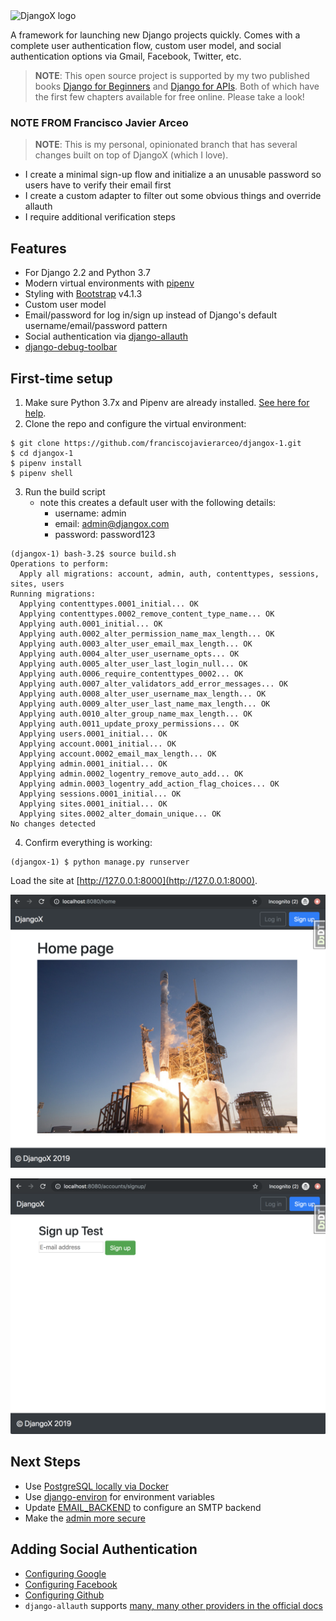 <img width="400" src="logo.png" alt="DjangoX logo">

A framework for launching new Django projects quickly. Comes with a complete user authentication flow, custom user model, and social authentication options via Gmail, Facebook, Twitter, etc.

> **NOTE**: This open source project is supported by my two published books [Django for Beginners](https://djangoforbeginners.com/) and [Django for APIs](https://djangoforapis.com). Both of which have the first few chapters available for free online. Please take a look!


### NOTE FROM Francisco Javier Arceo 
> **NOTE**: This is my personal, opinionated branch that has several changes built on top of DjangoX (which I love).

  - I create a minimal sign-up flow and initialize a an unusable password so users have to verify their email first
  - I create a custom adapter to filter out some obvious things and override allauth
  - I require additional verification steps

## Features

- For Django 2.2 and Python 3.7
- Modern virtual environments with [pipenv](https://github.com/pypa/pipenv)
- Styling with [Bootstrap](https://github.com/twbs/bootstrap) v4.1.3
- Custom user model
- Email/password for log in/sign up instead of Django's default username/email/password pattern
- Social authentication via [django-allauth](https://github.com/pennersr/django-allauth)
- [django-debug-toolbar](https://github.com/jazzband/django-debug-toolbar)

## First-time setup

1.  Make sure Python 3.7x and Pipenv are already installed. [See here for help](https://djangoforbeginners.com/initial-setup/).
2.  Clone the repo and configure the virtual environment:

```
$ git clone https://github.com/franciscojavierarceo/djangox-1.git
$ cd djangox-1
$ pipenv install
$ pipenv shell
```

3. Run the build script
    - note this creates a default user with the following details:
        - username: admin
        - email: admin@djangox.com
        - password: password123

```
(djangox-1) bash-3.2$ source build.sh 
Operations to perform:
  Apply all migrations: account, admin, auth, contenttypes, sessions, sites, users
Running migrations:
  Applying contenttypes.0001_initial... OK
  Applying contenttypes.0002_remove_content_type_name... OK
  Applying auth.0001_initial... OK
  Applying auth.0002_alter_permission_name_max_length... OK
  Applying auth.0003_alter_user_email_max_length... OK
  Applying auth.0004_alter_user_username_opts... OK
  Applying auth.0005_alter_user_last_login_null... OK
  Applying auth.0006_require_contenttypes_0002... OK
  Applying auth.0007_alter_validators_add_error_messages... OK
  Applying auth.0008_alter_user_username_max_length... OK
  Applying auth.0009_alter_user_last_name_max_length... OK
  Applying auth.0010_alter_group_name_max_length... OK
  Applying auth.0011_update_proxy_permissions... OK
  Applying users.0001_initial... OK
  Applying account.0001_initial... OK
  Applying account.0002_email_max_length... OK
  Applying admin.0001_initial... OK
  Applying admin.0002_logentry_remove_auto_add... OK
  Applying admin.0003_logentry_add_action_flag_choices... OK
  Applying sessions.0001_initial... OK
  Applying sites.0001_initial... OK
  Applying sites.0002_alter_domain_unique... OK
No changes detected
```

4.  Confirm everything is working:

```
(djangox-1) $ python manage.py runserver
```

Load the site at [http://127.0.0.1:8000](http://127.0.0.1:8000).

![Home](static/images/home_2.2.png)

![Sign Up](static/images/signup_2.2.png)

## Next Steps

- Use [PostgreSQL locally via Docker](https://wsvincent.com/django-docker-postgresql/)
- Use [django-environ](https://github.com/joke2k/django-environ) for environment variables
- Update [EMAIL_BACKEND](https://docs.djangoproject.com/en/2.0/topics/email/#module-django.core.mail) to configure an SMTP backend
- Make the [admin more secure](https://opensource.com/article/18/1/10-tips-making-django-admin-more-secure)

## Adding Social Authentication

- [Configuring Google](https://wsvincent.com/django-allauth-tutorial-custom-user-model/#google-credentials)
- [Configuring Facebook](http://www.sarahhagstrom.com/2013/09/the-missing-django-allauth-tutorial/#Create_and_configure_a_Facebook_app)
- [Configuring Github](https://wsvincent.com/django-allauth-tutorial/)
- `django-allauth` supports [many, many other providers in the official docs](https://django-allauth.readthedocs.io/en/latest/providers.html)
